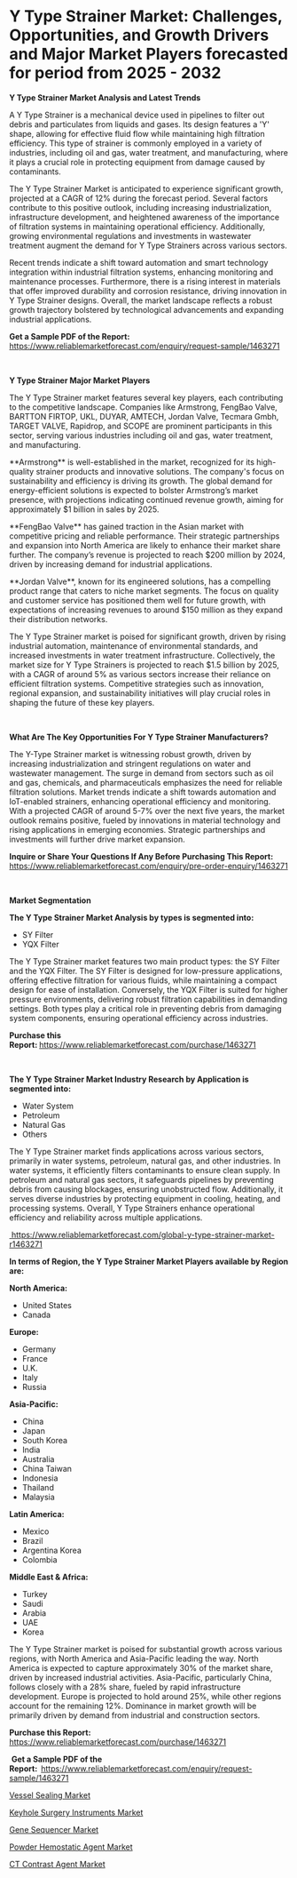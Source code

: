 <p><h1>Y Type Strainer Market: Challenges, Opportunities, and Growth Drivers and Major Market Players forecasted for period from 2025 - 2032</h1></p><p><strong>Y Type Strainer Market Analysis and Latest Trends</strong></p>
<p><p>A Y Type Strainer is a mechanical device used in pipelines to filter out debris and particulates from liquids and gases. Its design features a 'Y' shape, allowing for effective fluid flow while maintaining high filtration efficiency. This type of strainer is commonly employed in a variety of industries, including oil and gas, water treatment, and manufacturing, where it plays a crucial role in protecting equipment from damage caused by contaminants.</p><p>The Y Type Strainer Market is anticipated to experience significant growth, projected at a CAGR of 12% during the forecast period. Several factors contribute to this positive outlook, including increasing industrialization, infrastructure development, and heightened awareness of the importance of filtration systems in maintaining operational efficiency. Additionally, growing environmental regulations and investments in wastewater treatment augment the demand for Y Type Strainers across various sectors.</p><p>Recent trends indicate a shift toward automation and smart technology integration within industrial filtration systems, enhancing monitoring and maintenance processes. Furthermore, there is a rising interest in materials that offer improved durability and corrosion resistance, driving innovation in Y Type Strainer designs. Overall, the market landscape reflects a robust growth trajectory bolstered by technological advancements and expanding industrial applications.</p></p>
<p><strong>Get a Sample PDF of the Report:&nbsp;</strong> <a href="https://www.reliablemarketforecast.com/enquiry/request-sample/1463271?utm_campaign=3094&utm_medium=2&utm_source=Github&utm_content=ia&utm_term=09042025&utm_id=y-type-strainer">https://www.reliablemarketforecast.com/enquiry/request-sample/1463271</a></p>
<p>&nbsp;</p>
<p><strong>Y Type Strainer Major Market Players</strong></p>
<p><p>The Y Type Strainer market features several key players, each contributing to the competitive landscape. Companies like Armstrong, FengBao Valve, BARTTON FIRTOP, UKL, DUYAR, AMTECH, Jordan Valve, Tecmara Gmbh, TARGET VALVE, Rapidrop, and SCOPE are prominent participants in this sector, serving various industries including oil and gas, water treatment, and manufacturing.</p><p>**Armstrong** is well-established in the market, recognized for its high-quality strainer products and innovative solutions. The company's focus on sustainability and efficiency is driving its growth. The global demand for energy-efficient solutions is expected to bolster Armstrong’s market presence, with projections indicating continued revenue growth, aiming for approximately $1 billion in sales by 2025.</p><p>**FengBao Valve** has gained traction in the Asian market with competitive pricing and reliable performance. Their strategic partnerships and expansion into North America are likely to enhance their market share further. The company’s revenue is projected to reach $200 million by 2024, driven by increasing demand for industrial applications.</p><p>**Jordan Valve**, known for its engineered solutions, has a compelling product range that caters to niche market segments. The focus on quality and customer service has positioned them well for future growth, with expectations of increasing revenues to around $150 million as they expand their distribution networks.</p><p>The Y Type Strainer market is poised for significant growth, driven by rising industrial automation, maintenance of environmental standards, and increased investments in water treatment infrastructure. Collectively, the market size for Y Type Strainers is projected to reach $1.5 billion by 2025, with a CAGR of around 5% as various sectors increase their reliance on efficient filtration systems. Competitive strategies such as innovation, regional expansion, and sustainability initiatives will play crucial roles in shaping the future of these key players.</p></p>
<p>&nbsp;</p>
<p><strong>What Are The Key Opportunities For Y Type Strainer Manufacturers?</strong></p>
<p><p>The Y-Type Strainer market is witnessing robust growth, driven by increasing industrialization and stringent regulations on water and wastewater management. The surge in demand from sectors such as oil and gas, chemicals, and pharmaceuticals emphasizes the need for reliable filtration solutions. Market trends indicate a shift towards automation and IoT-enabled strainers, enhancing operational efficiency and monitoring. With a projected CAGR of around 5-7% over the next five years, the market outlook remains positive, fueled by innovations in material technology and rising applications in emerging economies. Strategic partnerships and investments will further drive market expansion.</p></p>
<p><strong>Inquire or Share Your Questions If Any Before Purchasing This Report:</strong> <a href="https://www.reliablemarketforecast.com/enquiry/pre-order-enquiry/1463271?utm_campaign=3094&utm_medium=2&utm_source=Github&utm_content=ia&utm_term=09042025&utm_id=y-type-strainer">https://www.reliablemarketforecast.com/enquiry/pre-order-enquiry/1463271</a></p>
<p>&nbsp;</p>
<p><strong>Market Segmentation</strong></p>
<p><strong>The Y Type Strainer Market Analysis by types is segmented into:</strong></p>
<p><ul><li>SY Filter</li><li>YQX Filter</li></ul></p>
<p><p>The Y Type Strainer market features two main product types: the SY Filter and the YQX Filter. The SY Filter is designed for low-pressure applications, offering effective filtration for various fluids, while maintaining a compact design for ease of installation. Conversely, the YQX Filter is suited for higher pressure environments, delivering robust filtration capabilities in demanding settings. Both types play a critical role in preventing debris from damaging system components, ensuring operational efficiency across industries.</p></p>
<p><strong>Purchase this Report:&nbsp;</strong><a href="https://www.reliablemarketforecast.com/purchase/1463271?utm_campaign=3094&utm_medium=2&utm_source=Github&utm_content=ia&utm_term=09042025&utm_id=y-type-strainer">https://www.reliablemarketforecast.com/purchase/1463271</a></p>
<p>&nbsp;</p>
<p><strong>The Y Type Strainer Market Industry Research by Application is segmented into:</strong></p>
<p><ul><li>Water System</li><li>Petroleum</li><li>Natural Gas</li><li>Others</li></ul></p>
<p><p>The Y Type Strainer market finds applications across various sectors, primarily in water systems, petroleum, natural gas, and other industries. In water systems, it efficiently filters contaminants to ensure clean supply. In petroleum and natural gas sectors, it safeguards pipelines by preventing debris from causing blockages, ensuring unobstructed flow. Additionally, it serves diverse industries by protecting equipment in cooling, heating, and processing systems. Overall, Y Type Strainers enhance operational efficiency and reliability across multiple applications.</p></p>
<p><a href="https://www.reliablemarketforecast.com/global-y-type-strainer-market-r1463271?utm_campaign=3094&utm_medium=2&utm_source=Github&utm_content=ia&utm_term=09042025&utm_id=y-type-strainer">&nbsp;https://www.reliablemarketforecast.com/global-y-type-strainer-market-r1463271</a></p>
<p><strong>In terms of Region, the Y Type Strainer Market Players available by Region are:</strong></p>
<p>
    <p> <strong> North America: </strong>
        <ul>
            <li>United States</li>
            <li>Canada</li>
        </ul>
        </p> 
    <p> <strong> Europe: </strong>
        <ul>
            <li>Germany</li>
            <li>France</li>
            <li>U.K.</li>
            <li>Italy</li>
            <li>Russia</li>
        </ul>
        </p> 
    <p> <strong> Asia-Pacific: </strong>
        <ul>
            <li>China</li>
            <li>Japan</li>
            <li>South Korea</li>
            <li>India</li>
            <li>Australia</li>
            <li>China Taiwan</li>
            <li>Indonesia</li>
            <li>Thailand</li>
            <li>Malaysia</li>
        </ul>
        </p> 
    <p> <strong> Latin America: </strong>
        <ul>
            <li>Mexico</li>
            <li>Brazil</li>
            <li>Argentina Korea</li>
            <li>Colombia</li>
        </ul>
        </p> 
    <p> <strong> Middle East & Africa: </strong>
        <ul>
            <li>Turkey</li>
            <li>Saudi</li>
            <li>Arabia</li>
            <li>UAE</li>
            <li>Korea</li>
        </ul>
    </p>
    </p>
<p><p>The Y Type Strainer market is poised for substantial growth across various regions, with North America and Asia-Pacific leading the way. North America is expected to capture approximately 30% of the market share, driven by increased industrial activities. Asia-Pacific, particularly China, follows closely with a 28% share, fueled by rapid infrastructure development. Europe is projected to hold around 25%, while other regions account for the remaining 12%. Dominance in market growth will be primarily driven by demand from industrial and construction sectors.</p></p>
<p><strong>Purchase this Report: </strong><a href="https://www.reliablemarketforecast.com/purchase/1463271?utm_campaign=3094&utm_medium=2&utm_source=Github&utm_content=ia&utm_term=09042025&utm_id=y-type-strainer">https://www.reliablemarketforecast.com/purchase/1463271</a></p>
<p>&nbsp;<strong>Get a Sample PDF of the Report:&nbsp;&nbsp;</strong><a href="https://www.reliablemarketforecast.com/enquiry/request-sample/1463271?utm_campaign=3094&utm_medium=2&utm_source=Github&utm_content=ia&utm_term=09042025&utm_id=y-type-strainer">https://www.reliablemarketforecast.com/enquiry/request-sample/1463271</a></p>
<p><strong></strong></p>
<p><p><a href="https://www.linkedin.com/pulse/vessel-sealing-market-insights-cover-both-historical-trends-jbjze?utm_campaign=3094&utm_medium=2&utm_source=Github&utm_content=ia&utm_term=09042025&utm_id=y-type-strainer">Vessel Sealing Market</a></p><p><a href="https://www.linkedin.com/pulse/keyhole-surgery-instruments-market-research-2025-2032-growth-ibype?utm_campaign=3094&utm_medium=2&utm_source=Github&utm_content=ia&utm_term=09042025&utm_id=y-type-strainer">Keyhole Surgery Instruments Market</a></p><p><a href="https://www.linkedin.com/pulse/gene-sequencer-market-size-set-accelerate-impressive-cagr-138-acewf?utm_campaign=3094&utm_medium=2&utm_source=Github&utm_content=ia&utm_term=09042025&utm_id=y-type-strainer">Gene Sequencer Market</a></p><p><a href="https://www.linkedin.com/pulse/key-trends-opportunities-powder-hemostatic-agent-market-aucqf?utm_campaign=3094&utm_medium=2&utm_source=Github&utm_content=ia&utm_term=09042025&utm_id=y-type-strainer">Powder Hemostatic Agent Market</a></p><p><a href="https://www.linkedin.com/pulse/global-ct-contrast-agent-market-report-2025-2032-size-share-43r8e?utm_campaign=3094&utm_medium=2&utm_source=Github&utm_content=ia&utm_term=09042025&utm_id=y-type-strainer">CT Contrast Agent Market</a></p></p>